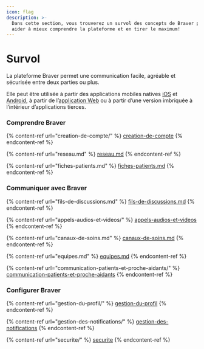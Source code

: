 ```yaml
---
icon: flag
description: >-
  Dans cette section, vous trouverez un survol des concepts de Braver pour vous
  aider à mieux comprendre la plateforme et en tirer le maximum!
---
```


# Survol

La plateforme Braver permet une communication facile, agréable et sécurisée entre deux parties ou plus.&#x20;

Elle peut être utilisée à partir des applications mobiles natives [iOS](https://brvr.io/ios-app) et [Android](https://brvr.io/android-app), à partir de l’[application Web](https://app.braver.net/) ou à partir d’une version imbriquée à l’intérieur d’applications tierces.

### Comprendre Braver

{% content-ref url="creation-de-compte/" %}
[creation-de-compte](creation-de-compte/)
{% endcontent-ref %}

{% content-ref url="reseau.md" %}
[reseau.md](reseau.md)
{% endcontent-ref %}

{% content-ref url="fiches-patients.md" %}
[fiches-patients.md](fiches-patients.md)
{% endcontent-ref %}

### Communiquer avec Braver

{% content-ref url="fils-de-discussions.md" %}
[fils-de-discussions.md](fils-de-discussions.md)
{% endcontent-ref %}

{% content-ref url="appels-audios-et-videos/" %}
[appels-audios-et-videos](appels-audios-et-videos/)
{% endcontent-ref %}

{% content-ref url="canaux-de-soins.md" %}
[canaux-de-soins.md](canaux-de-soins.md)
{% endcontent-ref %}

{% content-ref url="equipes.md" %}
[equipes.md](equipes.md)
{% endcontent-ref %}

{% content-ref url="communication-patients-et-proche-aidants/" %}
[communication-patients-et-proche-aidants](communication-patients-et-proche-aidants/)
{% endcontent-ref %}

### Configurer Braver

{% content-ref url="gestion-du-profil/" %}
[gestion-du-profil](gestion-du-profil/)
{% endcontent-ref %}

{% content-ref url="gestion-des-notifications/" %}
[gestion-des-notifications](gestion-des-notifications/)
{% endcontent-ref %}

{% content-ref url="securite/" %}
[securite](securite/)
{% endcontent-ref %}

